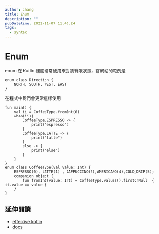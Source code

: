 ```yaml
---
author: chang
title: Enum
description: ""
pubDatetime: 2022-11-07 11:46:24
tags:
  - syntax
---
```


# Enum

enum 在 Kotlin 裡面經常被用來封裝有限狀態，官網給的範例是

```kotlin=
enum class Direction {
    NORTH, SOUTH, WEST, EAST
}
```

在程式中我們會更常這樣使用

```kotlin=
fun main() {
    val ii = CoffeeType.fromInt(0)
    when(ii){
        CoffeeType.ESPRESSO -> {
            print("espresso")
        }
        CoffeeType.LATTE -> {
            print("latte")
        }
        else -> {
            print("else")
        }
    }
}
enum class CoffeeType(val value: Int) {
    ESPRESSO(0), LATTE(1) , CAPPUCCINO(2),AMERICANO(4),COLD_DRIP(5);
    companion object {
        fun fromInt(value: Int) = CoffeeType.values().firstOrNull  { it.value == value }
    }
}
```

## 延伸閱讀

- [effective kotlin](https://kt.academy/article/ek-enum)
- [docs](https://kotlinlang.org/docs/enum-classes.html)
